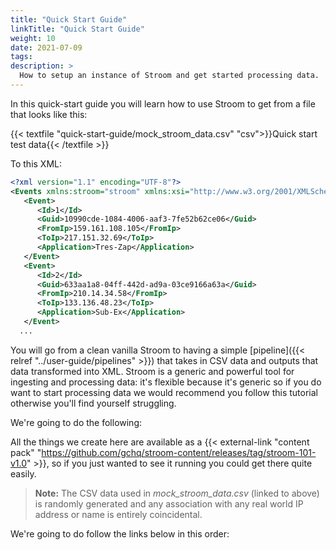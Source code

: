 ```yaml
---
title: "Quick Start Guide"
linkTitle: "Quick Start Guide"
weight: 10
date: 2021-07-09
tags: 
description: >
  How to setup an instance of Stroom and get started processing data.
---
```


In this quick-start guide you will learn how to use Stroom to get from a file that looks like this:

{{< textfile "quick-start-guide/mock_stroom_data.csv" "csv">}}Quick start test data{{< /textfile >}}

To this XML:

```xml
<?xml version="1.1" encoding="UTF-8"?>
<Events xmlns:stroom="stroom" xmlns:xsi="http://www.w3.org/2001/XMLSchema-instance">
   <Event>
      <Id>1</Id>
      <Guid>10990cde-1084-4006-aaf3-7fe52b62ce06</Guid>
      <FromIp>159.161.108.105</FromIp>
      <ToIp>217.151.32.69</ToIp>
      <Application>Tres-Zap</Application>
   </Event>
   <Event>
      <Id>2</Id>
      <Guid>633aa1a8-04ff-442d-ad9a-03ce9166a63a</Guid>
      <FromIp>210.14.34.58</FromIp>
      <ToIp>133.136.48.23</ToIp>
      <Application>Sub-Ex</Application>
   </Event>
  ...
```

You will go from a clean vanilla Stroom to having a simple [pipeline]({{< relref "../user-guide/pipelines" >}}) that takes in CSV data and outputs that data transformed into XML.
Stroom is a generic and powerful tool for ingesting and processing data: it's flexible because it's generic so if you do want to start processing data we would recommend you follow this tutorial otherwise you'll find yourself struggling.

We're going to do the following:

All the things we create here are available as a {{< external-link "content pack" "https://github.com/gchq/stroom-content/releases/tag/stroom-101-v1.0" >}}, so if you just wanted to see it running you could get there quite easily.

> **Note:** The CSV data used in _mock_stroom_data.csv_ (linked to above) is randomly generated and any association with any real world IP address or name is entirely coincidental.

We're going to do follow the links below in this order:
